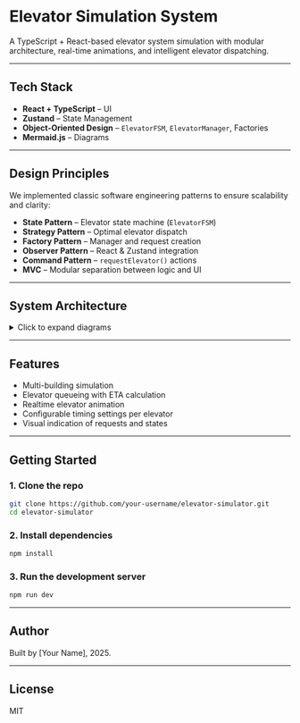 # Elevator Simulation System

A TypeScript + React-based elevator system simulation with modular architecture, real-time animations, and intelligent elevator dispatching.

---

## Tech Stack

- **React + TypeScript** – UI
- **Zustand** – State Management
- **Object-Oriented Design** – `ElevatorFSM`, `ElevatorManager`, Factories
- **Mermaid.js** – Diagrams

---

## Design Principles

We implemented classic software engineering patterns to ensure scalability and clarity:

- **State Pattern** – Elevator state machine (`ElevatorFSM`)
- **Strategy Pattern** – Optimal elevator dispatch
- **Factory Pattern** – Manager and request creation
- **Observer Pattern** – React & Zustand integration
- **Command Pattern** – `requestElevator()` actions
- **MVC** – Modular separation between logic and UI

---

## System Architecture

<details>
<summary>Click to expand diagrams</summary>

### Design Patterns Overview
```mermaid
graph TD
State[State Pattern - ElevatorFSM controls state] --> FSM[ElevatorFSM]
Strategy[Strategy Pattern - Dispatch algorithm] --> Manager[ElevatorManager]
Factory[Factory Pattern - Factories for managers and requests] --> Factories[Factories]
Observer[Observer Pattern - Zustand and React] --> Zustand[Zustand Store]
Composition[Component Composition - React UI structure] --> React[React Components]
Command[Command Pattern - requestElevator()] --> Manager
Command --> FSM
MVC[MVC Pattern - Model, View, Controller] --> FSM
MVC --> React
MVC --> Zustand
```

### ElevatorFSM – State Transitions
```mermaid
stateDiagram-v2
  [*] --> IDLE
  IDLE --> MOVING_UP : if currentFloor < target
  IDLE --> MOVING_DOWN : if currentFloor > target
  MOVING_UP --> STOPPED_AT_FLOOR : if reached target
  MOVING_DOWN --> STOPPED_AT_FLOOR : if reached target
  STOPPED_AT_FLOOR --> IDLE : after door close and activity
```

### Tick Flow – Simulation Clock Cycle
```mermaid
graph TD
  Tick[tick()] --> UpdateFSM[Update Each ElevatorFSM]
  UpdateFSM --> TimeForward[Advance Sim Time]
  TimeForward --> UpdateFloorStatuses[updateFloorStatuses()]
```

### Component Hierarchy
```mermaid
graph TD
  App[BuildingContainer]
  App --> Building[Building]
  Building --> FloorItem[FloorItem]
  FloorItem --> Floor[Floor]
  Building --> ElevatorVisual[ElevatorVisual]
  ElevatorVisual --> Elevator[Elevator]
  Elevator --> ElevatorDoor[ElevatorDoor]
```

### Zustand + FSM Data Flow
```mermaid
graph TD
  Floor --> Store[SimulationStore]
  Store --> Manager[ElevatorManager]
  Manager --> FSM[ElevatorFSM]
  FSM --> Timing[ElevatorTimingManager]
  ElevatorVisual --> FSM
  FSM --> Store
```

### RequestElevator Flow
```mermaid
graph TD
  UserClick[User clicks Call Button] --> CallFunc[Floor.onRequest()]
  CallFunc --> StoreFunc[SimulationStore.requestElevator()]
  StoreFunc --> ManagerDispatch[ElevatorManager.handleRequest()]
  ManagerDispatch --> AssignFSM[ElevatorFSM.addStop()]
  AssignFSM --> UpdateFloorStatus[updateFloorStatuses()]
```

### Activity Diagram – Elevator Request Handling
```mermaid
flowchart TD
  Start([Start]) --> ButtonPress[User presses Floor Button]
  ButtonPress --> requestElevator[Store: requestElevator()]
  requestElevator --> handleRequest[Manager: handleRequest()]
  handleRequest --> bestElevator[Select best ElevatorFSM]
  bestElevator --> addStop[ElevatorFSM: addStop()]
  addStop --> UpdateStatus[updateFloorStatuses()]
  UpdateStatus --> End([End])
```
</details>

---

## Features

- Multi-building simulation
- Elevator queueing with ETA calculation
- Realtime elevator animation
- Configurable timing settings per elevator
- Visual indication of requests and states

---

## Getting Started

### 1. Clone the repo
```bash
git clone https://github.com/your-username/elevator-simulator.git
cd elevator-simulator
```

### 2. Install dependencies
```bash
npm install
```

### 3. Run the development server
```bash
npm run dev
```

---

## Author

Built by [Your Name], 2025.

---

## License

MIT
